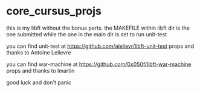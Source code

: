 # core_cursus_projs
this is my libft without the bonus parts.
the MAKEFILE within libft dir is the one submitted
while the one in the main dir is set to run unit-test

you can find unit-test at https://github.com/alelievr/libft-unit-test
props and thanks to Antoine Lelievre

you can find war-machine at https://github.com/0x050f/libft-war-machine
props and thanks to lmartin

good luck and don't panic
